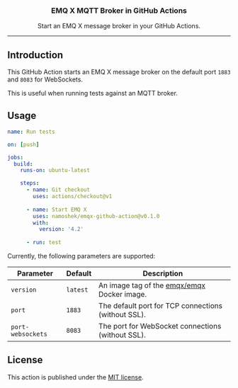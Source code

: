 <div align="center">
  <p>
    <h3>EMQ X MQTT Broker in GitHub Actions</h3>
  </p>
  <p>Start an EMQ X message broker in your GitHub Actions.</p>
</div>

---

## Introduction

This GitHub Action starts an EMQ X message broker on the default port `1883` and `8083` for WebSockets.

This is useful when running tests against an MQTT broker.


## Usage

```yaml
name: Run tests

on: [push]

jobs:
  build:
    runs-on: ubuntu-latest

    steps:
      - name: Git checkout
        uses: actions/checkout@v1
  
      - name: Start EMQ X
        uses: namoshek/emqx-github-action@v0.1.0
        with:
          version: '4.2'
  
      - run: test
```

Currently, the following parameters are supported:

| Parameter | Default  | Description |
|-----------|----------|-------------|
| `version` | `latest` | An image tag of the [emqx/emqx](`https://hub.docker.com/r/emqx/emqx`) Docker image. |
| `port`    | `1883`   | The default port for TCP connections (without SSL). |
| `port-websockets` | `8083` | The port for WebSocket connections (without SSL). |

## License

This action is published under the [MIT license](LICENSE).
